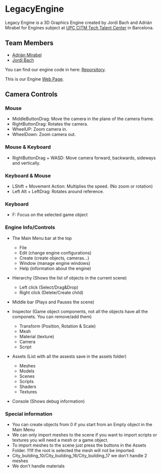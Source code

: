 ﻿# LegacyEngine

Legacy Engine is a 3D Graphics Engine created by Jordi Bach and Adrián Mirabel for Engines subject at [UPC CITM Tech Talent Center](https://www.citm.upc.edu/) in Barcelona.

## Team Members
- [Adrián Mirabel](https://github.com/M1R4B3L)
- [Jordi Bach](https://github.com/bottzo)

You can find our engine code in here: 
[Reporsitory](https://github.com/M1R4B3L/LegacyEngine).

This is our Engine
[Web Page](https://m1r4b3l.github.io/LegacyEngine/).

## Camera Controls
### Mouse
- MiddleButtonDrag: Move the camera in the plane of the camera frame.
- RightButtonDrag: Rotates the camera.
- WheelUP: Zoom camera in.
- WheelDown: Zoom camera out.

### Mouse & Keyboard
- RightButtonDrag + WASD: Move camera forward, backwards, sideways and vertically.

### Keyboard & Mouse
- LShift + Movement Action: Multiplies the speed. (No zoom or rotation)
- Left Alt + LeftDrag: Rotates around reference.

### Keyboard 
- F: Focus on the selected game object

### Engine Info/Controls
- The Main Menu bar at the top 
	- File 
	- Edit (change engine configurations)
	- Create (create objects, cameras...)
	- Window (manage engine windows)
	- Help (information about the engine)

- Hierarchy (Shows the list of objects in the current scene)
	- Left click (Select/Drag&Drop)
	- Right click (Delete/Create child)

- Middle bar (Plays and Pauses the scene)

- Inspector (Game object components, not all the objects have all the componets. You can remove/add them)
	- Transform (Position, Rotation & Scale)
	- Mesh
	- Material (texture)
	- Camera
	- Script 

- Assets (List with all the assests save in the assets folder)
	- Meshes
	- Models
	- Scenes
	- Scripts
	- Shaders
	- Textures

- Console (Shows debug information)

### Special information
- You can create objects from 0 if you start from an Empty object in the Main Menu
- We can only import meshes to the scene if you want to import scripts or textures you will need a mesh or a game object.
- To import meshes to the scene just press the buttons in the Assets Folder.
!!!If the root is selected the mesh will not be imported.
- City_building_10/City_building_16/City_building_17 we don't handle 2 meshes
- We don't handle materials  


